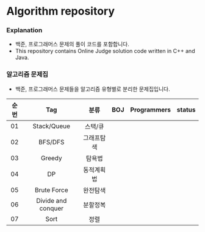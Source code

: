 # Algorithm repository

### Explanation
* 백준, 프로그래머스 문제의 풀이 코드를 포함합니다.
* This repository contains Online Judge solution code written in C++ and Java.


### 알고리즘 문제집
* 백준, 프로그래머스 문제들을 알고리즘 유형별로 분리한 문제집입니다.

| 순번 	| Tag                	| 분류       	| BOJ 	| Programmers 	| status 	|
|:-----:|:-------------------:|:-----------:|:-----:|:------------:|:--------:|
| 01   	| Stack/Queue        	| 스택/큐    	|     	|             	|        	|
| 02   	| BFS/DFS            	| 그래프탐색 	|     	|             	|        	|
| 03   	| Greedy             	| 탐욕법     	|     	|             	|        	|
| 04   	| DP                 	| 동적계획법 	|     	|             	|        	|
| 05   	| Brute Force        	| 완전탐색   	|     	|             	|        	|
| 06   	| Divide and conquer 	| 분할정복   	|     	|             	|        	|
| 07   	| Sort               	| 정렬       	|     	|             	|        	|
